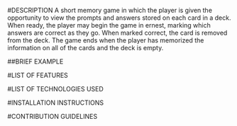 #DESCRIPTION
A short memory game in which the player is given the opportunity to view the prompts and answers stored on each card in a deck. When ready, the player may begin the game in ernest, marking which answers are correct as they go. When marked correct, the card is removed from the deck. The game ends when the player has memorized the information on all of the cards and the deck is empty.

##BRIEF EXAMPLE
<screenshot>


#LIST OF FEATURES

#LIST OF TECHNOLOGIES USED

#INSTALLATION INSTRUCTIONS

#CONTRIBUTION GUIDELINES
